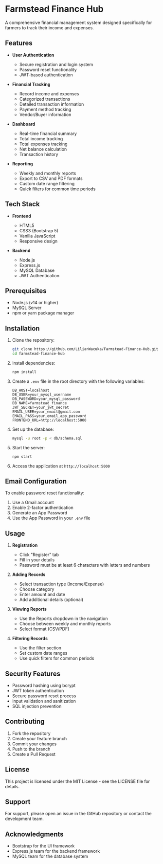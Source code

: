 # Farmstead Finance Hub

A comprehensive financial management system designed specifically for farmers to track their income and expenses.

## Features

- **User Authentication**
  - Secure registration and login system
  - Password reset functionality
  - JWT-based authentication

- **Financial Tracking**
  - Record income and expenses
  - Categorized transactions
  - Detailed transaction information
  - Payment method tracking
  - Vendor/Buyer information

- **Dashboard**
  - Real-time financial summary
  - Total income tracking
  - Total expenses tracking
  - Net balance calculation
  - Transaction history

- **Reporting**
  - Weekly and monthly reports
  - Export to CSV and PDF formats
  - Custom date range filtering
  - Quick filters for common time periods

## Tech Stack

- **Frontend**
  - HTML5
  - CSS3 (Bootstrap 5)
  - Vanilla JavaScript
  - Responsive design

- **Backend**
  - Node.js
  - Express.js
  - MySQL Database
  - JWT Authentication

## Prerequisites

- Node.js (v14 or higher)
- MySQL Server
- npm or yarn package manager

## Installation

1. Clone the repository:
   ```bash
   git clone https://github.com/LilianWacuka/Farmstead-Finance-Hub.git
   cd farmstead-finance-hub
   ```

2. Install dependencies:
   ```bash
   npm install
   ```

3. Create a `.env` file in the root directory with the following variables:
   ```
   DB_HOST=localhost
   DB_USER=your_mysql_username
   DB_PASSWORD=your_mysql_password
   DB_NAME=farmstead_finance
   JWT_SECRET=your_jwt_secret
   EMAIL_USER=your_email@gmail.com
   EMAIL_PASS=your_email_app_password
   FRONTEND_URL=http://localhost:5000
   ```

4. Set up the database:
   ```bash
   mysql -u root -p < db/schema.sql
   ```

5. Start the server:
   ```bash
   npm start
   ```

6. Access the application at `http://localhost:5000`

## Email Configuration

To enable password reset functionality:

1. Use a Gmail account
2. Enable 2-factor authentication
3. Generate an App Password
4. Use the App Password in your `.env` file

## Usage

1. **Registration**
   - Click "Register" tab
   - Fill in your details
   - Password must be at least 6 characters with letters and numbers

2. **Adding Records**
   - Select transaction type (Income/Expense)
   - Choose category
   - Enter amount and date
   - Add additional details (optional)

3. **Viewing Reports**
   - Use the Reports dropdown in the navigation
   - Choose between weekly and monthly reports
   - Select format (CSV/PDF)

4. **Filtering Records**
   - Use the filter section
   - Set custom date ranges
   - Use quick filters for common periods

## Security Features

- Password hashing using bcrypt
- JWT token authentication
- Secure password reset process
- Input validation and sanitization
- SQL injection prevention

## Contributing

1. Fork the repository
2. Create your feature branch
3. Commit your changes
4. Push to the branch
5. Create a Pull Request

## License

This project is licensed under the MIT License - see the LICENSE file for details.

## Support

For support, please open an issue in the GitHub repository or contact the development team.

## Acknowledgments

- Bootstrap for the UI framework
- Express.js team for the backend framework
- MySQL team for the database system 
